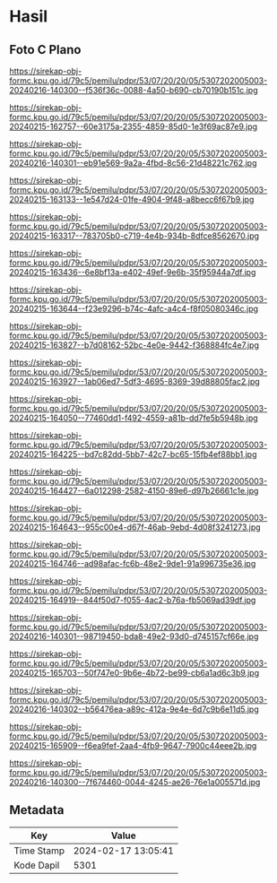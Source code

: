 # Hasil

## Foto C Plano

https://sirekap-obj-formc.kpu.go.id/79c5/pemilu/pdpr/53/07/20/20/05/5307202005003-20240216-140300--f536f36c-0088-4a50-b690-cb70190b151c.jpg

https://sirekap-obj-formc.kpu.go.id/79c5/pemilu/pdpr/53/07/20/20/05/5307202005003-20240215-162757--60e3175a-2355-4859-85d0-1e3f69ac87e9.jpg

https://sirekap-obj-formc.kpu.go.id/79c5/pemilu/pdpr/53/07/20/20/05/5307202005003-20240216-140301--eb91e569-9a2a-4fbd-8c56-21d48221c762.jpg

https://sirekap-obj-formc.kpu.go.id/79c5/pemilu/pdpr/53/07/20/20/05/5307202005003-20240215-163133--1e547d24-01fe-4904-9f48-a8becc6f67b9.jpg

https://sirekap-obj-formc.kpu.go.id/79c5/pemilu/pdpr/53/07/20/20/05/5307202005003-20240215-163317--783705b0-c719-4e4b-934b-8dfce8562670.jpg

https://sirekap-obj-formc.kpu.go.id/79c5/pemilu/pdpr/53/07/20/20/05/5307202005003-20240215-163436--6e8bf13a-e402-49ef-9e6b-35f95944a7df.jpg

https://sirekap-obj-formc.kpu.go.id/79c5/pemilu/pdpr/53/07/20/20/05/5307202005003-20240215-163644--f23e9296-b74c-4afc-a4c4-f8f05080346c.jpg

https://sirekap-obj-formc.kpu.go.id/79c5/pemilu/pdpr/53/07/20/20/05/5307202005003-20240215-163827--b7d08162-52bc-4e0e-9442-f368884fc4e7.jpg

https://sirekap-obj-formc.kpu.go.id/79c5/pemilu/pdpr/53/07/20/20/05/5307202005003-20240215-163927--1ab06ed7-5df3-4695-8369-39d88805fac2.jpg

https://sirekap-obj-formc.kpu.go.id/79c5/pemilu/pdpr/53/07/20/20/05/5307202005003-20240215-164050--77460dd1-f492-4559-a81b-dd7fe5b5948b.jpg

https://sirekap-obj-formc.kpu.go.id/79c5/pemilu/pdpr/53/07/20/20/05/5307202005003-20240215-164225--bd7c82dd-5bb7-42c7-bc65-15fb4ef88bb1.jpg

https://sirekap-obj-formc.kpu.go.id/79c5/pemilu/pdpr/53/07/20/20/05/5307202005003-20240215-164427--6a012298-2582-4150-89e6-d97b26661c1e.jpg

https://sirekap-obj-formc.kpu.go.id/79c5/pemilu/pdpr/53/07/20/20/05/5307202005003-20240215-164643--955c00e4-d67f-46ab-9ebd-4d08f3241273.jpg

https://sirekap-obj-formc.kpu.go.id/79c5/pemilu/pdpr/53/07/20/20/05/5307202005003-20240215-164746--ad98afac-fc6b-48e2-9de1-91a996735e36.jpg

https://sirekap-obj-formc.kpu.go.id/79c5/pemilu/pdpr/53/07/20/20/05/5307202005003-20240215-164919--844f50d7-f055-4ac2-b76a-fb5069ad39df.jpg

https://sirekap-obj-formc.kpu.go.id/79c5/pemilu/pdpr/53/07/20/20/05/5307202005003-20240216-140301--98719450-bda8-49e2-93d0-d745157cf66e.jpg

https://sirekap-obj-formc.kpu.go.id/79c5/pemilu/pdpr/53/07/20/20/05/5307202005003-20240215-165703--50f747e0-9b6e-4b72-be99-cb6a1ad6c3b9.jpg

https://sirekap-obj-formc.kpu.go.id/79c5/pemilu/pdpr/53/07/20/20/05/5307202005003-20240216-140302--b56476ea-a89c-412a-9e4e-6d7c9b6e11d5.jpg

https://sirekap-obj-formc.kpu.go.id/79c5/pemilu/pdpr/53/07/20/20/05/5307202005003-20240215-165909--f6ea9fef-2aa4-4fb9-9647-7900c44eee2b.jpg

https://sirekap-obj-formc.kpu.go.id/79c5/pemilu/pdpr/53/07/20/20/05/5307202005003-20240216-140300--7f674460-0044-4245-ae26-76e1a005571d.jpg


## Metadata

| Key        | Value               |
| ---------- | ------------------- |
| Time Stamp | 2024-02-17 13:05:41 |
| Kode Dapil | 5301                |



